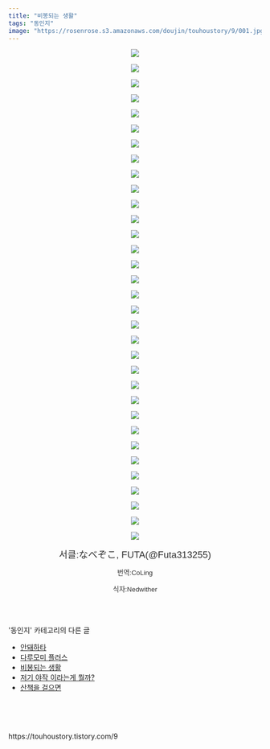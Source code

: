 ```yaml
---
title: "비봉되는 생활"
tags: "동인지"
image: "https://rosenrose.s3.amazonaws.com/doujin/touhoustory/9/001.jpg"
---
```

<div class="article">
<div class="tt_article_useless_p_margin"><p style="text-align: center; clear: none; float: none;"><img src="{{ site.imgserver1 }}/touhoustory/9/001.jpg"/></p><p style="text-align: center; clear: none; float: none;"><img src="{{ site.imgserver1 }}/touhoustory/9/002.jpg"/></p><p style="text-align: center; clear: none; float: none;"><img src="{{ site.imgserver1 }}/touhoustory/9/003.jpg"/></p><p style="text-align: center; clear: none; float: none;"><img src="{{ site.imgserver1 }}/touhoustory/9/004.jpg"/></p><p style="text-align: center; clear: none; float: none;"><img src="{{ site.imgserver1 }}/touhoustory/9/005.jpg"/></p><p style="text-align: center; clear: none; float: none;"><img src="{{ site.imgserver1 }}/touhoustory/9/006.jpg"/></p><p style="text-align: center; clear: none; float: none;"><img src="{{ site.imgserver1 }}/touhoustory/9/007.jpg"/></p><p style="text-align: center; clear: none; float: none;"><img src="{{ site.imgserver1 }}/touhoustory/9/008.jpg"/></p><p style="text-align: center; clear: none; float: none;"><img src="{{ site.imgserver1 }}/touhoustory/9/009.jpg"/></p><p style="text-align: center; clear: none; float: none;"><img src="{{ site.imgserver1 }}/touhoustory/9/010.jpg"/></p><p style="text-align: center; clear: none; float: none;"><img src="{{ site.imgserver1 }}/touhoustory/9/011.jpg"/></p><p style="text-align: center; clear: none; float: none;"><img src="{{ site.imgserver1 }}/touhoustory/9/012.jpg"/></p><p style="text-align: center; clear: none; float: none;"><img src="{{ site.imgserver1 }}/touhoustory/9/013.jpg"/></p><p style="text-align: center; clear: none; float: none;"><img src="{{ site.imgserver1 }}/touhoustory/9/014.jpg"/></p><p style="text-align: center; clear: none; float: none;"><img src="{{ site.imgserver1 }}/touhoustory/9/015.jpg"/></p><p style="text-align: center; clear: none; float: none;"><img src="{{ site.imgserver1 }}/touhoustory/9/016.jpg"/></p><p style="text-align: center; clear: none; float: none;"><img src="{{ site.imgserver1 }}/touhoustory/9/017.jpg"/></p><p style="text-align: center; clear: none; float: none;"><img src="{{ site.imgserver1 }}/touhoustory/9/018.jpg"/></p><p style="text-align: center; clear: none; float: none;"><img src="{{ site.imgserver1 }}/touhoustory/9/019.jpg"/></p><p style="text-align: center; clear: none; float: none;"><img src="{{ site.imgserver1 }}/touhoustory/9/020.jpg"/></p><p style="text-align: center; clear: none; float: none;"><img src="{{ site.imgserver1 }}/touhoustory/9/021.jpg"/></p><p style="text-align: center; clear: none; float: none;"><img src="{{ site.imgserver1 }}/touhoustory/9/022.jpg"/></p><p style="text-align: center; clear: none; float: none;"><img src="{{ site.imgserver1 }}/touhoustory/9/023.jpg"/></p><p style="text-align: center; clear: none; float: none;"><img src="{{ site.imgserver1 }}/touhoustory/9/024.jpg"/></p><p style="text-align: center; clear: none; float: none;"><img src="{{ site.imgserver1 }}/touhoustory/9/025.jpg"/></p><p style="text-align: center; clear: none; float: none;"><img src="{{ site.imgserver1 }}/touhoustory/9/026.jpg"/></p><p style="text-align: center; clear: none; float: none;"><img src="{{ site.imgserver1 }}/touhoustory/9/027.jpg"/></p><p style="text-align: center; clear: none; float: none;"><img src="{{ site.imgserver1 }}/touhoustory/9/028.jpg"/></p><p style="text-align: center; clear: none; float: none;"><img src="{{ site.imgserver1 }}/touhoustory/9/029.jpg"/></p><p style="text-align: center; clear: none; float: none;"><img src="{{ site.imgserver1 }}/touhoustory/9/030.jpg"/></p><p style="text-align: center; clear: none; float: none;"><img src="{{ site.imgserver1 }}/touhoustory/9/031.jpg"/></p><p style="text-align: center; clear: none; float: none;"><img src="{{ site.imgserver1 }}/touhoustory/9/032.jpg"/></p><p style="text-align: center; clear: none; float: none;"><img src="{{ site.imgserver1 }}/touhoustory/9/033.jpg"/></p><p style="text-align: center;"><span style='color: rgb(48, 48, 48); font-family: "Apple SD Gothic Neo", "Malgun Gothic", "맑은 고딕", sans-serif; font-size: 16px; text-align: center;'><span style="font-size: 14pt;">서클:なべぞこ, FUTA(@Futa313255)</span></span></p><p style="text-align: center;"><span style='color: rgb(48, 48, 48); font-family: "Apple SD Gothic Neo", "Malgun Gothic", "맑은 고딕", sans-serif; font-size: 10pt; text-align: center;'>번역:CoLing</span></p><p style="text-align: center;"><span style='color: rgb(48, 48, 48); font-family: "Apple SD Gothic Neo", "Malgun Gothic", "맑은 고딕", sans-serif; font-size: 10pt; text-align: center;'>식자:Nedwither</span></p> </div></div><br/>
<div class="tagTrail">
</div><br/>
<div class="another">
<p>'동인지' 카테고리의 다른 글</p>
<ul>
<li><a href="/touhoustory_11">안돼하타</a></li>
<li><a href="/touhoustory_10">다루모미 플러스</a></li>
<li><a href="/touhoustory_9">비봉되는 생활</a></li>
<li><a href="/touhoustory_7">저기 야작 이라는게 뭘까?</a></li>
<li><a href="/touhoustory_6">산책을 걸으면</a></li>
</ul>
</div><br/>
<div class="cb_lstcomment">
</div><br/>
<br/>
<p id="refer">https://touhoustory.tistory.com/9</p>
<br/>
